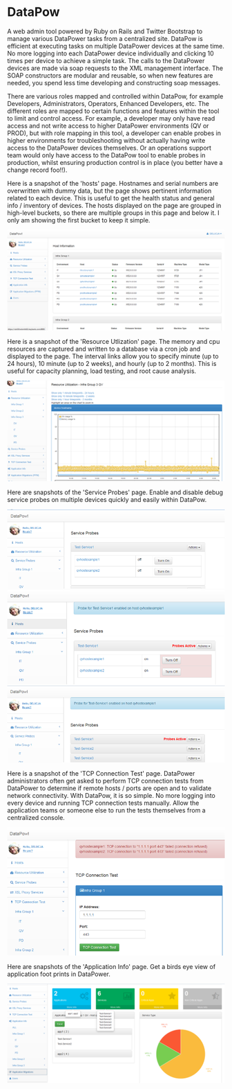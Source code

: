 DataPow
=======

A web admin tool powered by Ruby on Rails and Twitter Bootstrap to manage various DataPower tasks from a centralized site. DataPow is efficient at executing tasks on multiple DataPower devices at the same time. No more logging into each DataPower device individually and clicking 10 times per device to achieve a simple task. The calls to the DataPower devices are made via soap requests to the XML management interface. The SOAP constructors are modular and reusable, so when new features are needed, you spend less time developing and constructing soap messages.

There are various roles mapped and controlled within DataPow, for example Developers, Administrators, Operators, Enhanced Developers, etc. The different roles are mapped to certain functions and features within the tool to limit and control access. For example, a developer may only have read access and not write access to higher DataPower environments (QV or PROD), but with role mapping in this tool, a developer can enable probes in higher environments for troubleshooting without actually having write access to the DataPower devices themselves. Or an operations support team would only have access to the DataPow tool to enable probes in production, whilst ensuring production control is in place (you better have a change record foo!!).

Here is a snapshot of the 'hosts' page. Hostnames and serial numbers are overwritten with dummy data, but the page shows pertinent information related to each device. This is useful to get the health status and general info / inventory of devices. The hosts displayed on the page are grouped in high-level buckets, so there are multiple groups in this page and below it. I only am showing the first bucket to keep it simple.

![ScreenShot](snapshots/hosts2.PNG)

Here is a snapshot of the 'Resource Utlization' page. The memory and cpu resources are captured and written to a database via a cron job and displayed to the page. The interval links allow you to specify minute (up to 24 hours), 10 minute (up to 2 weeks), and hourly (up to 2 months). This is useful for capacity planning, load testing, and root cause analysis.

![ScreenShot](snapshots/resource_utilization.PNG)

Here are snapshots of the 'Service Probes' page. Enable and disable debug service probes on multiple devices quickly and easily within DataPow.

![ScreenShot](snapshots/service_probes1.PNG)
![ScreenShot](snapshots/service_probes2.PNG)
![ScreenShot](snapshots/service_probes3.PNG)

Here is a snapshot of the 'TCP Connection Test' page. DataPower administrators often get asked to perform TCP connection tests from DataPower to determine if remote hosts / ports are open and to validate network connectivity. With DataPow, it is so simple. No more logging into every device and running TCP connection tests manually. Allow the application teams or someone else to run the tests themselves from a centralized console.

![ScreenShot](snapshots/tcp_connection_test1.PNG)

Here are snapshots of the 'Application Info' page. Get a birds eye view of application foot prints in DataPower.

![ScreenShot](snapshots/application_info1.PNG)

